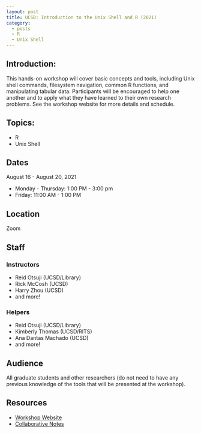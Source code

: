 ```yaml
---
layout: post
title: UCSD: Introduction to the Unix Shell and R (2021)
category:
  - posts
  - R
  - Unix Shell
---
```


## Introduction:
This hands-on workshop will cover basic concepts and tools, including Unix shell commands, filesystem navigation, common R functions, and manipulating tabular data. Participants will be encouraged to help one another and to apply what they have learned to their own research problems. See the workshop website for more details and schedule.


## Topics:
* R
* Unix Shell


## Dates
August 16 - August 20, 2021
* Monday - Thursday: 1:00 PM - 3:00 pm
* Friday: 11:00 AM - 1:00 PM


## Location
Zoom


## Staff

### Instructors
* Reid Otsuji (UCSD/Library)
* Rick McCosh (UCSD)
* Harry Zhou (UCSD)
* and more!

### Helpers
* Reid Otsuji (UCSD/Library)
* Kimberly Thomas (UCSD/RITS)
* Ana Dantas Machado (UCSD)
* and more!


## Audience
All graduate students and other researchers (do not need to have any previous knowledge of the tools that will be presented at the workshop).

## Resources

* [Workshop Website](https://kthoma2484.github.io/2021-HWSPH-ucsd/)
* [Collaborative Notes](https://pad.carpentries.org/UCSD-Carpentry-Shell-2021-08-16)

